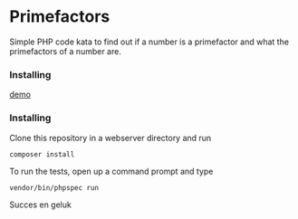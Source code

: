 # Primefactors
Simple PHP code kata to find out if a number is a primefactor and what the primefactors of a number are. 

### Installing

[demo](https://forgefactory.nl/prime)

### Installing

Clone this repository in a webserver directory and run

```
composer install
```

To run the tests, open up a command prompt and type

```
vendor/bin/phpspec run
```

Succes en geluk
